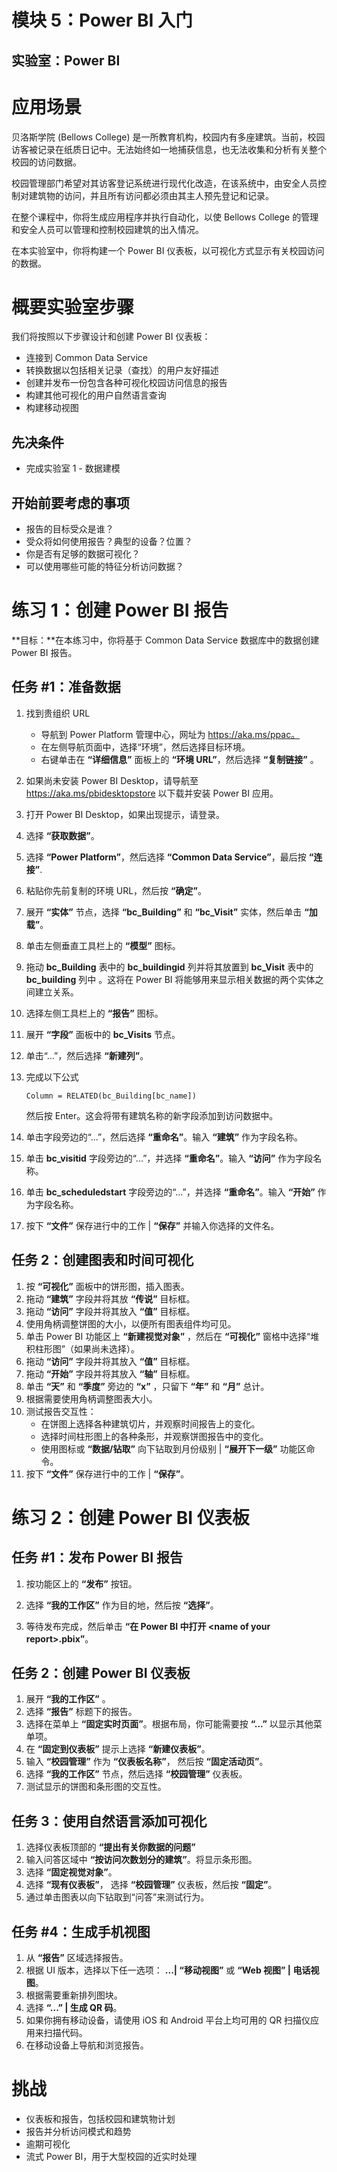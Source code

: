 ﻿---
lab:
    title: '实验室：Power BI'
    module: '模块 5：Power BI 入门'
---

# 模块 5：Power BI 入门
## 实验室：Power BI

应用场景
========

贝洛斯学院 (Bellows College) 是一所教育机构，校园内有多座建筑。当前，校园访客被记录在纸质日记中。无法始终如一地捕获信息，也无法收集和分析有关整个校园的访问数据。 

校园管理部门希望对其访客登记系统进行现代化改造，在该系统中，由安全人员控制对建筑物的访问，并且所有访问都必须由其主人预先登记和记录。

在整个课程中，你将生成应用程序并执行自动化，以使 Bellows College 的管理和安全人员可以管理和控制校园建筑的出入情况。 

在本实验室中，你将构建一个 Power BI 仪表板，以可视化方式显示有关校园访问的数据。

概要实验室步骤
======================

我们将按照以下步骤设计和创建 Power BI 仪表板：

-   连接到 Common Data Service 
-   转换数据以包括相关记录（查找）的用户友好描述
-   创建并发布一份包含各种可视化校园访问信息的报告
-   构建其他可视化的用户自然语言查询
-   构建移动视图


## 先决条件

* 完成实验室 1 - 数据建模

开始前要考虑的事项
-----------------------------------

-   报告的目标受众是谁？
-   受众将如何使用报告？典型的设备？位置？
-   你是否有足够的数据可视化？
-   可以使用哪些可能的特征分析访问数据？

练习 1：创建 Power BI 报告 
===============================

**目标：**在本练习中，你将基于 Common Data Service 数据库中的数据创建 Power BI 报告。

任务 \#1：准备数据
---------------------------

1.  找到贵组织 URL

    * 导航到 Power Platform 管理中心，网址为 https://aka.ms/ppac。
    * 在左侧导航页面中，选择“环境”，然后选择目标环境。
    * 右键单击在 **“详细信息”** 面板上的 **“环境 URL”**，然后选择 **“复制链接”** 。
2. 如果尚未安装 Power BI Desktop，请导航至 https://aka.ms/pbidesktopstore 以下载并安装 Power BI 应用。

3. 打开 Power BI Desktop，如果出现提示，请登录。

4. 选择 **“获取数据”**。

5. 选择 **“Power Platform”**，然后选择 **“Common Data Service”**，最后按 **“连接”**.

6. 粘贴你先前复制的环境 URL，然后按 **“确定”**。

7. 展开 **“实体”** 节点，选择 **“bc_Building”** 和 **“bc_Visit”** 实体，然后单击 **“加载”**。

8. 单击左侧垂直工具栏上的 **“模型”** 图标。

9. 拖动 **bc_Building** 表中的 **bc_buildingid** 列并将其放置到 **bc_Visit** 表中的 **bc_building** 列中 。这将在 Power BI 将能够用来显示相关数据的两个实体之间建立关系。

10. 选择左侧工具栏上的 **“报告”** 图标。

11. 展开 **“字段”** 面板中的 **bc_Visits** 节点。

12. 单击“...”，然后选择 **“新建列”**。

13. 完成以下公式

    ```
    Column = RELATED(bc_Building[bc_name])
    ```

    然后按 Enter。这会将带有建筑名称的新字段添加到访问数据中。

14. 单击字段旁边的“...”，然后选择 **“重命名”**。输入 **“建筑”** 作为字段名称。

15. 单击 **bc_visitid** 字段旁边的“...”，并选择 **“重命名”**。输入 **“访问”** 作为字段名称。

16. 单击 **bc_scheduledstart** 字段旁边的“...”，并选择 **“重命名”**。输入 **“开始”** 作为字段名称。

17. 按下 **“文件”** 保存进行中的工作 | **“保存”** 并输入你选择的文件名。

## 任务 2：创建图表和时间可视化

1. 按 **“可视化”** 面板中的饼形图，插入图表。
2. 拖动 **“建筑”** 字段并将其放 **“传说”** 目标框。
3. 拖动 **“访问”** 字段并将其放入 **“值”** 目标框。
4. 使用角柄调整饼图的大小，以便所有图表组件均可见。
5. 单击 Power BI 功能区上 **“新建视觉对象”** ，然后在 **“可视化”** 窗格中选择“堆积柱形图”（如果尚未选择）。 
6. 拖动 **“访问”** 字段并将其放入 **“值”** 目标框。
7. 拖动 **“开始”** 字段并将其放入 **“轴”** 目标框。
8. 单击 **“天”** 和 **“季度”** 旁边的 **“x”** ，只留下 **“年”** 和 **“月”** 总计。
9. 根据需要使用角柄调整图表大小。
10. 测试报告交互性：
    * 在饼图上选择各种建筑切片，并观察时间报告上的变化。
    * 选择时间柱形图上的各种条形，并观察饼图报告中的变化。
    * 使用图标或 **“数据/钻取”** 向下钻取到月份级别 | **“展开下一级”** 功能区命令。
11. 按下 **“文件”** 保存进行中的工作 | **“保存”**。

练习 2：创建 Power BI 仪表板
================================

## 任务 #1：发布 Power BI 报告

1. 按功能区上的 **“发布”** 按钮。

2. 选择 **“我的工作区”** 作为目的地，然后按 **“选择”**。

3. 等待发布完成，然后单击 **“在 Power BI 中打开 \<name of your report\>.pbix”**。

## 任务 2：创建 Power BI 仪表板

1. 展开 **“我的工作区”** 。
2. 选择 **“报告”** 标题下的报告。
3. 选择在菜单上 **“固定实时页面”**。根据布局，你可能需要按 **“...”** 以显示其他菜单项。
4. 在 **“固定到仪表板”** 提示上选择 **“新建仪表板”**。
5. 输入 **“校园管理”** 作为 **“仪表板名称”**， 然后按 **“固定活动页”**。
6. 选择 **“我的工作区”** 节点，然后选择 **“校园管理”** 仪表板。
7. 测试显示的饼图和条形图的交互性。

## 任务 3：使用自然语言添加可视化

1. 选择仪表板顶部的 **“提出有关你数据的问题”** 
2. 输入问答区域中 **“按访问次数划分的建筑”**。将显示条形图。
3. 选择 **“固定视觉对象”**。
4. 选择 **“现有仪表板”**， 选择 **“校园管理”** 仪表板，然后按 **“固定”**。
5. 通过单击图表以向下钻取到“问答”来测试行为。

## 任务 #4：生成手机视图

1. 从 **“报告”** 区域选择报告。
2. 根据 UI 版本，选择以下任一选项： **...| “移动视图”** 或 **“Web 视图” | 电话视图**。
3. 根据需要重新排列图块。
4. 选择 **“...” | 生成 QR 码**。
5. 如果你拥有移动设备，请使用 iOS 和 Android 平台上均可用的 QR 扫描仪应用来扫描代码。
6. 在移动设备上导航和浏览报告。

# 挑战

* 仪表板和报告，包括校园和建筑物计划
* 报告并分析访问模式和趋势
* 逾期可视化
* 流式 Power BI，用于大型校园的近实时处理 
